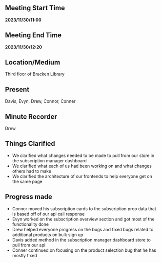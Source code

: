 ## Meeting Start Time

**2023/11/30/11:00**

## Meeting End Time

**2023/11/30/12:20**

## Location/Medium

Third floor of Bracken Library

## Present

Davis, Evyn, Drew, Connor, Conner

## Minute Recorder

Drew

## Things Clarified

- We clarified what changes needed to be made to pull from our store in the subscription manager dashboard
- We clarified what each of us had been working on and what changes others had to make
- We clarified the architecture of our frontends to help everyone get on the same page

## Progress made
- Connor moved his subscription cards to the subscription prop data that is based off of our api call response
- Evyn worked on the subscription overview section and got most of the functionality done
- Drew helped everyone progress on the bugs and fixed bugs related to additional products on bulk sign up
- Davis added method in the subscription manager dashboard store to pull from our api
- Conner continued on focusing on the product selection bug that he has mostly fixed
